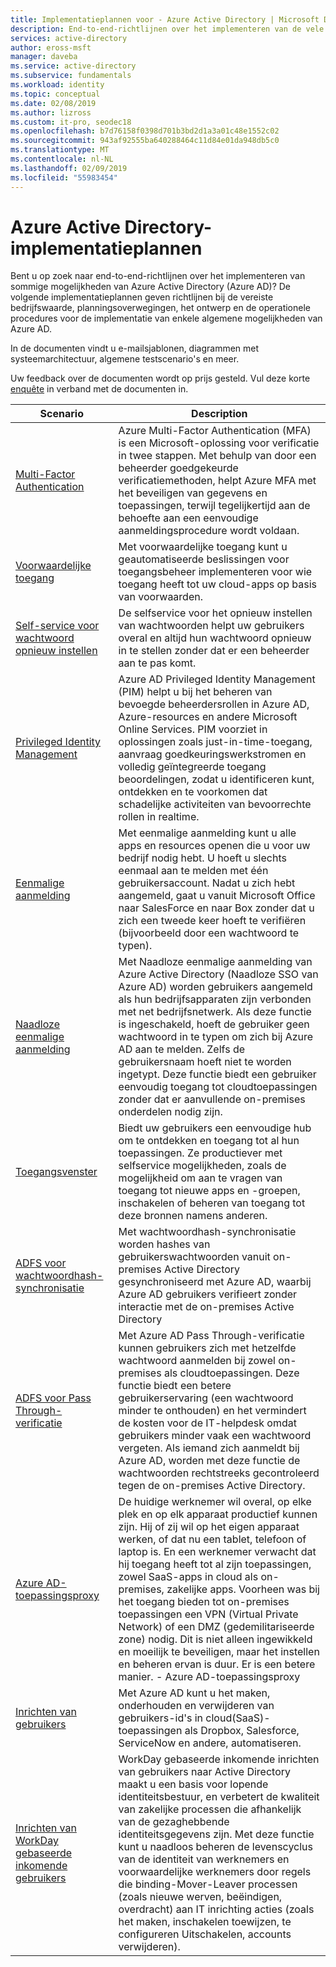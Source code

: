 ```yaml
---
title: Implementatieplannen voor - Azure Active Directory | Microsoft Docs
description: End-to-end-richtlijnen over het implementeren van de vele mogelijkheden van Azure Active Directory.
services: active-directory
author: eross-msft
manager: daveba
ms.service: active-directory
ms.subservice: fundamentals
ms.workload: identity
ms.topic: conceptual
ms.date: 02/08/2019
ms.author: lizross
ms.custom: it-pro, seodec18
ms.openlocfilehash: b7d76158f0398d701b3bd2d1a3a01c48e1552c02
ms.sourcegitcommit: 943af92555ba640288464c11d84e01da948db5c0
ms.translationtype: MT
ms.contentlocale: nl-NL
ms.lasthandoff: 02/09/2019
ms.locfileid: "55983454"
---
```

# <a name="azure-active-directory-deployment-plans"></a>Azure Active Directory-implementatieplannen
Bent u op zoek naar end-to-end-richtlijnen over het implementeren van sommige mogelijkheden van Azure Active Directory (Azure AD)? De volgende implementatieplannen geven richtlijnen bij de vereiste bedrijfswaarde, planningsoverwegingen, het ontwerp en de operationele procedures voor de implementatie van enkele algemene mogelijkheden van Azure AD. 

In de documenten vindt u e-mailsjablonen, diagrammen met systeemarchitectuur, algemene testscenario's en meer. 

Uw feedback over de documenten wordt op prijs gesteld. Vul deze korte [enquête](https://aka.ms/deploymentplanfeedback) in verband met de documenten in. 

|Scenario |Description |
|-|-|
|[Multi-Factor Authentication](https://aka.ms/MFADPDownload)|Azure Multi-Factor Authentication (MFA) is een Microsoft-oplossing voor verificatie in twee stappen. Met behulp van door een beheerder goedgekeurde verificatiemethoden, helpt Azure MFA met het beveiligen van gegevens en toepassingen, terwijl tegelijkertijd aan de behoefte aan een eenvoudige aanmeldingsprocedure wordt voldaan.|
|[Voorwaardelijke toegang](https://aka.ms/CADPDownload)|Met voorwaardelijke toegang kunt u geautomatiseerde beslissingen voor toegangsbeheer implementeren voor wie toegang heeft tot uw cloud-apps op basis van voorwaarden.|
|[Self-service voor wachtwoord opnieuw instellen](https://aka.ms/SSPRDPDownload)|De selfservice voor het opnieuw instellen van wachtwoorden helpt uw gebruikers overal en altijd hun wachtwoord opnieuw in te stellen zonder dat er een beheerder aan te pas komt.|
|[Privileged Identity Management](../privileged-identity-management/pim-deployment-plan.md)|Azure AD Privileged Identity Management (PIM) helpt u bij het beheren van bevoegde beheerdersrollen in Azure AD, Azure-resources en andere Microsoft Online Services. PIM voorziet in oplossingen zoals just-in-time-toegang, aanvraag goedkeuringswerkstromen en volledig geïntegreerde toegang beoordelingen, zodat u identificeren kunt, ontdekken en te voorkomen dat schadelijke activiteiten van bevoorrechte rollen in realtime.|
|[Eenmalige aanmelding](https://aka.ms/SSODPDownload)|Met eenmalige aanmelding kunt u alle apps en resources openen die u voor uw bedrijf nodig hebt. U hoeft u slechts eenmaal aan te melden met één gebruikersaccount. Nadat u zich hebt aangemeld, gaat u vanuit Microsoft Office naar SalesForce en naar Box zonder dat u zich een tweede keer hoeft te verifiëren (bijvoorbeeld door een wachtwoord te typen).|
|[Naadloze eenmalige aanmelding](https://aka.ms/SeamlessSSODPDownload)|Met Naadloze eenmalige aanmelding van Azure Active Directory (Naadloze SSO van Azure AD) worden gebruikers aangemeld als hun bedrijfsapparaten zijn verbonden met net bedrijfsnetwerk. Als deze functie is ingeschakeld, hoeft de gebruiker geen wachtwoord in te typen om zich bij Azure AD aan te melden. Zelfs de gebruikersnaam hoeft niet te worden ingetypt. Deze functie biedt een gebruiker eenvoudig toegang tot cloudtoepassingen zonder dat er aanvullende on-premises onderdelen nodig zijn.|
|[Toegangsvenster](https://aka.ms/AccessPanelDPDownload)|Biedt uw gebruikers een eenvoudige hub om te ontdekken en toegang tot al hun toepassingen. Ze productiever met selfservice mogelijkheden, zoals de mogelijkheid om aan te vragen van toegang tot nieuwe apps en -groepen, inschakelen of beheren van toegang tot deze bronnen namens anderen.|
|[ADFS voor wachtwoordhash-synchronisatie](https://aka.ms/ADFSTOPHSDPDownload)|Met wachtwoordhash-synchronisatie worden hashes van gebruikerswachtwoorden vanuit on-premises Active Directory gesynchroniseerd met Azure AD, waarbij Azure AD gebruikers verifieert zonder interactie met de on-premises Active Directory|
|[ADFS voor Pass Through-verificatie](https://aka.ms/ADFSTOPTADPDownload)|Met Azure AD Pass Through-verificatie kunnen gebruikers zich met hetzelfde wachtwoord aanmelden bij zowel on-premises als cloudtoepassingen. Deze functie biedt een betere gebruikerservaring (een wachtwoord minder te onthouden) en het vermindert de kosten voor de IT-helpdesk omdat gebruikers minder vaak een wachtwoord vergeten. Als iemand zich aanmeldt bij Azure AD, worden met deze functie de wachtwoorden rechtstreeks gecontroleerd tegen de on-premises Active Directory.|
|[Azure AD-toepassingsproxy](https://aka.ms/AppProxyDPDownload)|De huidige werknemer wil overal, op elke plek en op elk apparaat productief kunnen zijn. Hij of zij wil op het eigen apparaat werken, of dat nu een tablet, telefoon of laptop is. En een werknemer verwacht dat hij toegang heeft tot al zijn toepassingen, zowel SaaS-apps in cloud als on-premises, zakelijke apps. Voorheen was bij het toegang bieden tot on-premises toepassingen een VPN (Virtual Private Network) of een DMZ (gedemilitariseerde zone) nodig. Dit is niet alleen ingewikkeld en moeilijk te beveiligen, maar het instellen en beheren ervan is duur. Er is een betere manier. - Azure AD-toepassingsproxy|
|[Inrichten van gebruikers](https://aka.ms/UserProvisioningDPDownload)|Met Azure AD kunt u het maken, onderhouden en verwijderen van gebruikers-id's in cloud(SaaS)-toepassingen als Dropbox, Salesforce, ServiceNow en andere, automatiseren.|
|[Inrichten van WorkDay gebaseerde inkomende gebruikers](https://aka.ms/WorkdayDeploymentPlan)|WorkDay gebaseerde inkomende inrichten van gebruikers naar Active Directory maakt u een basis voor lopende identiteitsbestuur, en verbetert de kwaliteit van zakelijke processen die afhankelijk van de gezaghebbende identiteitsgegevens zijn. Met deze functie kunt u naadloos beheren de levenscyclus van de identiteit van werknemers en voorwaardelijke werknemers door regels die binding-Mover-Leaver processen (zoals nieuwe werven, beëindigen, overdracht) aan IT inrichting acties (zoals het maken, inschakelen toewijzen, te configureren Uitschakelen, accounts verwijderen).|
